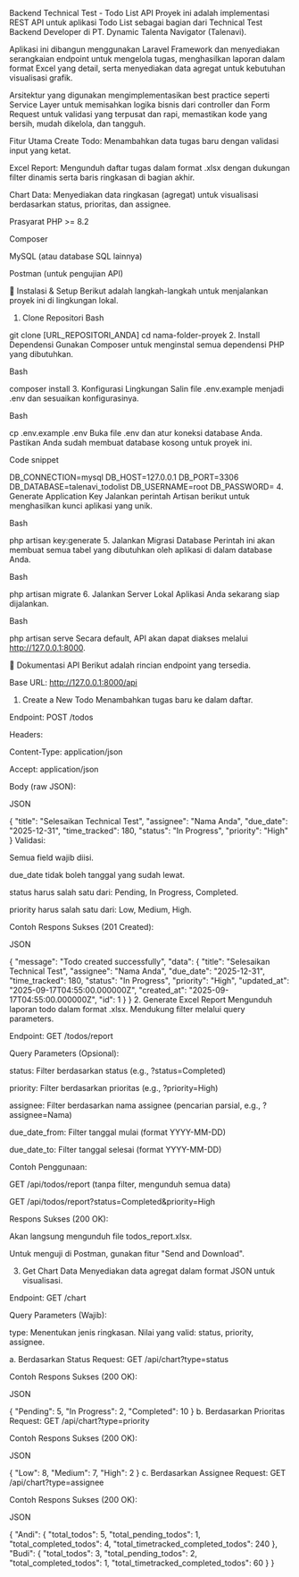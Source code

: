 Backend Technical Test - Todo List API
Proyek ini adalah implementasi REST API untuk aplikasi Todo List sebagai bagian dari Technical Test Backend Developer di PT. Dynamic Talenta Navigator (Talenavi).

Aplikasi ini dibangun menggunakan Laravel Framework dan menyediakan serangkaian endpoint untuk mengelola tugas, menghasilkan laporan dalam format Excel yang detail, serta menyediakan data agregat untuk kebutuhan visualisasi grafik.

Arsitektur yang digunakan mengimplementasikan best practice seperti Service Layer untuk memisahkan logika bisnis dari controller dan Form Request untuk validasi yang terpusat dan rapi, memastikan kode yang bersih, mudah dikelola, dan tangguh.

Fitur Utama
Create Todo: Menambahkan data tugas baru dengan validasi input yang ketat.

Excel Report: Mengunduh daftar tugas dalam format .xlsx dengan dukungan filter dinamis serta baris ringkasan di bagian akhir.

Chart Data: Menyediakan data ringkasan (agregat) untuk visualisasi berdasarkan status, prioritas, dan assignee.

Prasyarat
PHP >= 8.2

Composer

MySQL (atau database SQL lainnya)

Postman (untuk pengujian API)

🚀 Instalasi & Setup
Berikut adalah langkah-langkah untuk menjalankan proyek ini di lingkungan lokal.

1. Clone Repositori
   Bash

git clone [URL_REPOSITORI_ANDA]
cd nama-folder-proyek 2. Install Dependensi
Gunakan Composer untuk menginstal semua dependensi PHP yang dibutuhkan.

Bash

composer install 3. Konfigurasi Lingkungan
Salin file .env.example menjadi .env dan sesuaikan konfigurasinya.

Bash

cp .env.example .env
Buka file .env dan atur koneksi database Anda. Pastikan Anda sudah membuat database kosong untuk proyek ini.

Code snippet

DB_CONNECTION=mysql
DB_HOST=127.0.0.1
DB_PORT=3306
DB_DATABASE=talenavi_todolist
DB_USERNAME=root
DB_PASSWORD= 4. Generate Application Key
Jalankan perintah Artisan berikut untuk menghasilkan kunci aplikasi yang unik.

Bash

php artisan key:generate 5. Jalankan Migrasi Database
Perintah ini akan membuat semua tabel yang dibutuhkan oleh aplikasi di dalam database Anda.

Bash

php artisan migrate 6. Jalankan Server Lokal
Aplikasi Anda sekarang siap dijalankan.

Bash

php artisan serve
Secara default, API akan dapat diakses melalui http://127.0.0.1:8000.

📖 Dokumentasi API
Berikut adalah rincian endpoint yang tersedia.

Base URL: http://127.0.0.1:8000/api

1. Create a New Todo
   Menambahkan tugas baru ke dalam daftar.

Endpoint: POST /todos

Headers:

Content-Type: application/json

Accept: application/json

Body (raw JSON):

JSON

{
"title": "Selesaikan Technical Test",
"assignee": "Nama Anda",
"due_date": "2025-12-31",
"time_tracked": 180,
"status": "In Progress",
"priority": "High"
}
Validasi:

Semua field wajib diisi.

due_date tidak boleh tanggal yang sudah lewat.

status harus salah satu dari: Pending, In Progress, Completed.

priority harus salah satu dari: Low, Medium, High.

Contoh Respons Sukses (201 Created):

JSON

{
"message": "Todo created successfully",
"data": {
"title": "Selesaikan Technical Test",
"assignee": "Nama Anda",
"due_date": "2025-12-31",
"time_tracked": 180,
"status": "In Progress",
"priority": "High",
"updated_at": "2025-09-17T04:55:00.000000Z",
"created_at": "2025-09-17T04:55:00.000000Z",
"id": 1
}
} 2. Generate Excel Report
Mengunduh laporan todo dalam format .xlsx. Mendukung filter melalui query parameters.

Endpoint: GET /todos/report

Query Parameters (Opsional):

status: Filter berdasarkan status (e.g., ?status=Completed)

priority: Filter berdasarkan prioritas (e.g., ?priority=High)

assignee: Filter berdasarkan nama assignee (pencarian parsial, e.g., ?assignee=Nama)

due_date_from: Filter tanggal mulai (format YYYY-MM-DD)

due_date_to: Filter tanggal selesai (format YYYY-MM-DD)

Contoh Penggunaan:

GET /api/todos/report (tanpa filter, mengunduh semua data)

GET /api/todos/report?status=Completed&priority=High

Respons Sukses (200 OK):

Akan langsung mengunduh file todos_report.xlsx.

Untuk menguji di Postman, gunakan fitur "Send and Download".

3. Get Chart Data
   Menyediakan data agregat dalam format JSON untuk visualisasi.

Endpoint: GET /chart

Query Parameters (Wajib):

type: Menentukan jenis ringkasan. Nilai yang valid: status, priority, assignee.

a. Berdasarkan Status
Request: GET /api/chart?type=status

Contoh Respons Sukses (200 OK):

JSON

{
"Pending": 5,
"In Progress": 2,
"Completed": 10
}
b. Berdasarkan Prioritas
Request: GET /api/chart?type=priority

Contoh Respons Sukses (200 OK):

JSON

{
"Low": 8,
"Medium": 7,
"High": 2
}
c. Berdasarkan Assignee
Request: GET /api/chart?type=assignee

Contoh Respons Sukses (200 OK):

JSON

{
"Andi": {
"total_todos": 5,
"total_pending_todos": 1,
"total_completed_todos": 4,
"total_timetracked_completed_todos": 240
},
"Budi": {
"total_todos": 3,
"total_pending_todos": 2,
"total_completed_todos": 1,
"total_timetracked_completed_todos": 60
}
}
